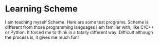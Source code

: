 # Learning Scheme
I am teaching myself Scheme. Here are some test programs.
Scheme is different from those programming languages I am familiar with, like C/C++ or Python.
It forced me to think in a tatally different way.
Difficult although the process is, it gives me much fun!
